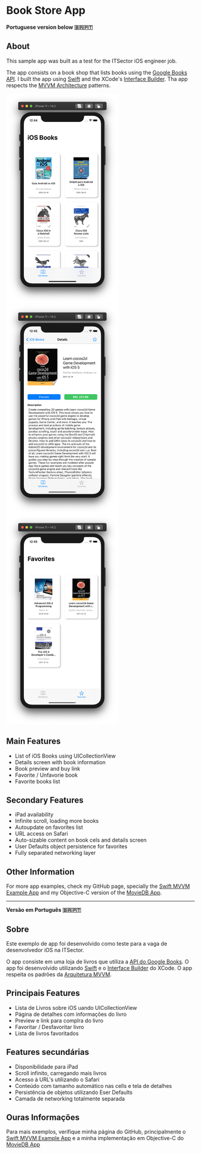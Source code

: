 # Book Store App

**Portuguese version below 🇧🇷🇵🇹**

## About
This sample app was built as a test for the ITSector iOS engineer job.

The app consists on a book shop that lists books using the [Google Books API](https://developers.google.com/books). I built the app using [Swift](https://developer.apple.com/swift/) and the XCode's [Interface Builder](https://developer.apple.com/library/archive/documentation/ToolsLanguages/Conceptual/Xcode_Overview/UsingInterfaceBuilder.html#//apple_ref/doc/uid/TP40010215-CH42-SW1). Tha app respects the [MVVM Architecture](https://www.raywenderlich.com/34-design-patterns-by-tutorials-mvvm) patterns.

<img src="./Screenshots/book-list.png" width="300" /><img src="./Screenshots/book-detail.png" width="300" />
<img src="./Screenshots/favorites-list.png" width="300" />

## Main Features
- List of iOS Books using UICollectionView
- Details screen with book information
- Book preview and buy link
- Favorite / Unfavorie book
- Favorite books list
## Secondary Features
- iPad availability
- Infinite scroll, loading more books
- Autoupdate on favorites list
- URL access on Safari
- Auto-sizable content on book cels and details screen
- User Defaults object persistence for favorites
- Fully separated networking layer

## Other Information
For more app examples, check my GitHub page, specially the [Swift MVVM Example App](https://github.com/rodrigowoulddo/Swift-MVVM-Example-App) and my Objective-C version of the [MovieDB App](https://github.com/rodrigowoulddo/MovieDB-Objective-C).

___

**Versão em Português 🇧🇷🇵🇹**

## Sobre
Este exemplo de app foi desenvolvido como teste para a vaga de desenvolvedor iOS na ITSector.

O app consiste em uma loja de livros que utiliza a [API do Google Books](https://developers.google.com/books). O app foi desenvolvido utilizando [Swift](https://developer.apple.com/swift/) e o [Interface Builder](https://developer.apple.com/library/archive/documentation/ToolsLanguages/Conceptual/Xcode_Overview/UsingInterfaceBuilder.html#//apple_ref/doc/uid/TP40010215-CH42-SW1) do XCode. O app respeita os padrões da [Arquitetura MVVM](https://www.raywenderlich.com/34-design-patterns-by-tutorials-mvvm).

## Principais Features
- Lista de Livros sobre iOS uando UICollectionView
- Página de detalhes com informações do livro
- Preview e link para complra do livro
- Favoritar / Desfavoritar livro
- Lista de livros favoritados

## Features secundárias
- Disponibilidade para iPad
- Scroll infinito, carregando mais livros
- Acesso à URL's utilizando o Safari
- Conteúdo com tamanho automático nas cells e tela de detalhes
- Persistência de objetos utilizando Eser Defaults
- Camada de networking totalmente separada

## Ouras Informações
Para mais exemplos, verifique minha página do GitHub, principalmente o [Swift MVVM Example App](https://github.com/rodrigowoulddo/Swift-MVVM-Example-App) e a minha implementação em Objective-C do [MovieDB App](https://github.com/rodrigowoulddo/MovieDB-Objective-C)